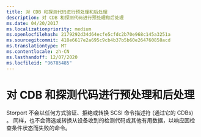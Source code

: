 ```yaml
---
title: 对 CDB 和探测代码进行预处理和后处理
description: 对 CDB 和探测代码进行预处理和后处理
ms.date: 04/20/2017
ms.localizationpriority: medium
ms.openlocfilehash: 2179292d34d64ecfe5cfdc2b70e968c145a3251a
ms.sourcegitcommit: 418e6617e2a695c9cb4b37b5b60e264760858acd
ms.translationtype: MT
ms.contentlocale: zh-CN
ms.lasthandoff: 12/07/2020
ms.locfileid: "96785485"
---
```

# <a name="pre--and-post-processing-of-cdbs-and-sense-codes"></a>对 CDB 和探测代码进行预处理和后处理


Storport 不会以任何方式验证、拒绝或转换 SCSI 命令描述符 (通过它的 CDBs) 。 同样，也不会筛选或转换从设备收到的检测代码或其他有用数据，以响应因检查条件状态而失败的命令。

 

 




